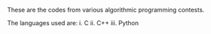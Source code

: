 These are the codes from various algorithmic programming contests. 

The languages used are:
i. C
ii. C++
iii. Python
